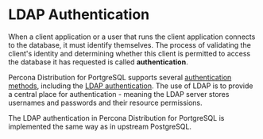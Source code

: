 # LDAP Authentication

When a client application or a user that runs the client application connects to the database, it must identify themselves. The process of validating the client's identity and determining whether this client is permitted to access the database it has requested is called **authentication**. 

Percona Distribution for PortgreSQL supports several [authentication methods](https://www.postgresql.org/docs/13/auth-methods.html), including the [LDAP authentication](https://www.postgresql.org/docs/13/auth-ldap.html). The use of LDAP is to provide a central place for authentication - meaning the LDAP server stores usernames and passwords and their resource permissions. 

The LDAP authentication in Percona Distribution for PortgreSQL is implemented the same way as in upstream PostgreSQL.